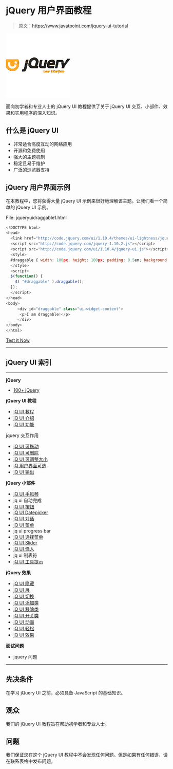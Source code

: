 # jQuery 用户界面教程

> 原文：<https://www.javatpoint.com/jquery-ui-tutorial>

![jQuery UI tutorial](img/c9babb0753e4122e1c14b885da0d8686.png)

面向初学者和专业人士的 jQuery UI 教程提供了关于 jQuery UI 交互、小部件、效果和实用程序的深入知识。

## 什么是 jQuery UI

*   非常适合高度互动的网络应用
*   开源和免费使用
*   强大的主题机制
*   稳定且易于维护
*   广泛的浏览器支持

## jQuery 用户界面示例

在本教程中，您将获得大量 jQuery UI 示例来很好地理解该主题。让我们看一个简单的 jQuery UI 示例。

File: jqueryuidraggable1.html

```js
<!DOCTYPE html>
<head>
  <link href="http://code.jquery.com/ui/1.10.4/themes/ui-lightness/jquery-ui.css" rel="stylesheet">
  <script src="http://code.jquery.com/jquery-1.10.2.js"></script>
  <script src="http://code.jquery.com/ui/1.10.4/jquery-ui.js"></script>
  <style>
  #draggable { width: 100px; height: 100px; padding: 0.5em; background:#7fffd4;}
  </style>
  <script>
  $(function() {
    $( "#draggable" ).draggable();
  });
  </script>
</head>
<body>
     <div id="draggable" class="ui-widget-content">
	  <p>I am draggable!</p>
     </div>
</body>
</html>

```

[Test it Now](https://www.javatpoint.com/oprweb/test.jsp?filename=jqueryuidraggable1)

* * *

## jQuery UI 索引

* * *

**jQuery**

*   [100+ jQuery](jquery-tutorial)

**jQuery UI 教程**

*   [jQ UI 教程](jquery-ui-tutorial)
*   [jQ UI 介绍](jquery-ui-introduction)
*   [jQ UI 功能](jquery-ui-features)

jquery 交互作用

*   [jQ UI 可拖动](jquery-ui-draggable)
*   [jQ UI 可删除](jquery-ui-droppable)
*   [jQ UI 可调整大小](jquery-ui-resizable)
*   [jQ 用户界面可选](jquery-ui-selectable)
*   [jQ UI 输出](jquery-ui-sortable)

**jQuery 小部件**

*   [jQ UI 手风琴](jquery-ui-accordion)
*   jq ui 自动完成
*   [jQ UI 按钮](jquery-ui-button)
*   [jQ UI Datepicker](jquery-ui-datepicker)
*   [jQ UI 对话](jquery-ui-dialog)
*   [jQ UI 菜单](jquery-ui-menu)
*   jq ui progress bar
*   [jQ UI 选择菜单](jquery-ui-selectmenu)
*   [jQ UI Slider](jquery-ui-slider)
*   [jQ UI 怪人](jquery-ui-spinner)
*   jq ui 制表符
*   [jQ UI 工具提示](jquery-ui-tooltip)

**jQuery 效果**

*   [jQ UI 隐藏](jquery-ui-hide)
*   [jQ UI 展](jquery-ui-show)
*   [jQ UI 切换](jquery-ui-toggle)
*   [jQ UI 添加类](jquery-ui-addclass)
*   [jQ UI 移除类](jquery-ui-removeclass)
*   [jQ UI 开关类](jquery-ui-switchclass)
*   [jQ UI 动画](jquery-ui-animation)
*   [jQ UI 轻松](jquery-ui-easing)
*   [jQ UI 效果](jquery-ui-effect)

**面试问题**

*   jquery 问题

* * *

## 先决条件

在学习 jQuery UI 之前，必须具备 JavaScript 的基础知识。

## 观众

我们的 jQuery UI 教程旨在帮助初学者和专业人士。

## 问题

我们保证您在这个 jQuery UI 教程中不会发现任何问题。但是如果有任何错误，请在联系表格中发布问题。